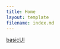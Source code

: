 ```yaml
---
title: Home
layout: template
filename: index.md
---
```

[basicUI](https://bekhruzsniyazov.github.io/basicUI/)
